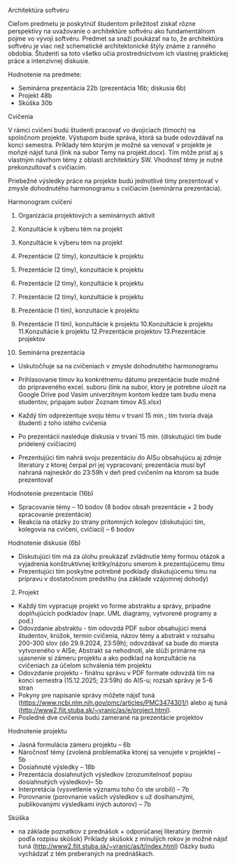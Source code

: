 Architektúra softvéru

Cieľom predmetu je poskytnúť študentom príležitosť získať rôzne perspektívy na uvažovanie o architektúre softvéru ako fundamentálnom pojme vo vývoji softvéru. Predmet sa snaží poukázať na to, že architektúra softvéru je viac než schematické architektonické štýly známe z ranného obdobia. Študenti sa toto všetko učia prostredníctvom ich vlastnej praktickej práce a intenzívnej diskusie.


Hodnotenie na predmete: 
- Seminárna prezentácia 22b (prezentácia 16b; diskusia 6b) 
- Projekt 48b
- Skúška 30b 


Cvičenia 

V rámci cvičení budú študenti pracovať vo dvojiciach (tímoch) na spoločnom projekte. Výstupom bude správa, ktorá sa bude odovzdávať na konci semestra. Príklady tém ktorým je možné sa venovať v projekte je moňzé nájsť tuná (link na subor Temy na projekt.docx). Tím môže prísť aj s vlastným návrhom témy z oblasti architektúry SW. Vhodnosť témy je nutné prekonzultovať s cvičiacim. 

Priebežné výsledky práce na projekte budú jednotlivé tímy prezentovať v zmysle dohodnutého harmonogramu s cvičiacim (seminárna prezentácia). 

Harmonogram cvičení 
1. Organizácia projektových a seminárnych aktivít 
2. Konzultácie k výberu tém na projekt 
3. Konzultácie k výberu tém na projekt 
4. Prezentácie (2 tímy), konzultácie k projektu 
5. Prezentácie (2 tímy), konzultácie k projektu 
6. Prezentácie (2 tímy), konzultácie k projektu 
7. Prezentácie (2 tímy), konzultácie k projektu 
8. Prezentácie (1 tím), konzultácie k projektu 
9. Prezentácie (1 tím), konzultácie k projektu 
10.Konzultácie k projektu 
11.Konzultácie k projektu 
12.Prezentácie projektov 
13.Prezentácie projektov 


1. Seminárna prezentácia 
- Uskutočňuje sa na cvičeniach v zmysle dohodnutého harmonogramu 
- Prihlasovanie tímov ku konkrétnemu dátumu prezentácie bude možné do pripraveného excel. suboru (link na subor, ktory je potrebne ulozit na Google Drive pod Vasim univerzitnym kontom kedze tam budu mena studentov, pripajam subor Zoznam timov AS.xlsx)  
- Každý tím odprezentuje svoju tému v trvaní 15 min.; tím tvoria dvaja študenti z toho istého cvičenia 
- Po prezentácii nasleduje diskusia v trvaní 15 min. (diskutujúci tím bude pridelený cvičiacim)

- Prezentujúci tím nahrá svoju prezentáciu do AISu obsahujúcu aj zdroje literatúry z ktorej čerpal pri jej vypracovaní; prezentácia musí byť nahraná najneskôr do 23:59h v deň pred cvičením na ktorom sa bude prezentovať 

Hodnotenie prezentacie (16b)
- Spracovanie témy – 10 bodov (8 bodov obsah prezentácie + 2 body spracovanie prezentácie)
- Reakcia na otázky zo strany prítomných kolegov (diskutujúci tím, kolegovia na cvičení, cvičiaci) – 6 bodov 

Hodnotenie diskusie (6b) 
- Diskutujúci tím má za úlohu preukázať zvládnutie témy formou otázok a vyjadrenia konštruktívnej kritiky/názoru smerom k prezentujúcemu tímu 
- Prezentujúci tím poskytne potrebné podklady diskutujúcemu tímu na prípravu v dostatočnom predstihu (na základe vzájomnej dohody) 

2. Projekt 
- Každý tím vypracuje projekt vo forme abstraktu a správy, prípadne doplňujúcich podkladov (napr. UML diagramy, vytvorené programy a pod.) 
- Odovzdanie abstraktu - tím odovzdá PDF subor obsahujúci mená študentov, krúžok, termín cvičenia, názov témy a abstrakt v rozsahu 200-300 slov (do 29.9.2024, 23:59h); odovzdávať sa bude do miesta vytvoreného v AISe; Abstrakt sa nehodnotí, ale slúži primárne na ujasnenie si zámeru projektu a ako podklad na konzultácie na cvičeniach za účelom schválenia tém projektu 
- Odovzdanie projektu - finálnu správu v PDF formate odovzdá tím na konci semestra (15.12.2025; 23:59h) do AIS-u; rozsah správy je 5-6 stran
- Pokyny pre napísanie správy môžete nájsť tuná (https://www.ncbi.nlm.nih.gov/pmc/articles/PMC3474301/) alebo aj tuná (http://www2.fiit.stuba.sk/~vranic/as/e/project.html). 
- Posledné dve cvičenia budú zamerané na prezentácie projektov 

Hodnotenie projektu 
- Jasná formulácia zámeru projektu – 6b
- Náročnosť témy (zvolená problematika ktorej sa venujete v projekte) – 5b
- Dosiahnuté výsledky – 18b
- Prezentácia dosiahnutých výsledkov (zrozumitelnosť popisu dosiahnutých výsledkov)– 5b
- Interpretácia (vysvetlenie významu toho čo ste urobili) – 7b
- Porovnanie (porovnanie vašich výsledkov s už dosihanutými, publikovanými výsledkami iných autorov) – 7b 
 

Skúška 
- na základe poznatkov z prednášok + odporúčanej literatúry (termín podľa rozpisu skúšok) 
Príklady skúšokk z minulých rokov je možné nájsť tuná (http://www2.fiit.stuba.sk/~vranic/as/t/index.html) 
Oázky budú vychádzať z tém preberaných na prednáškach. 
